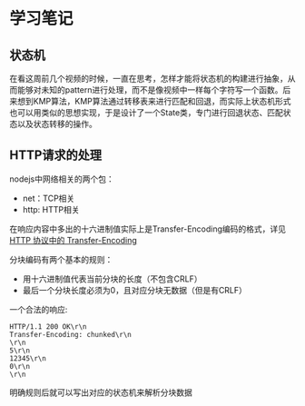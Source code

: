 # 学习笔记

## 状态机

在看这周前几个视频的时候，一直在思考，怎样才能将状态机的构建进行抽象，从而能够对未知的pattern进行处理，而不是像视频中一样每个字符写一个函数。后来想到KMP算法，KMP算法通过转移表来进行匹配和回退，而实际上状态机形式也可以用类似的思想实现，于是设计了一个State类，专门进行回退状态、匹配状态以及状态转移的操作。

## HTTP请求的处理

nodejs中网络相关的两个包：
* net：TCP相关
* http: HTTP相关

在响应内容中多出的十六进制值实际上是Transfer-Encoding编码的格式，详见
[HTTP 协议中的 Transfer-Encoding](https://imququ.com/post/transfer-encoding-header-in-http.html)

分块编码有两个基本的规则：
* 用十六进制值代表当前分块的长度（不包含CRLF）
* 最后一个分块长度必须为0，且对应分块无数据（但是有CRLF）

一个合法的响应:
```
HTTP/1.1 200 OK\r\n
Transfer-Encoding: chunked\r\n
\r\n
5\r\n
12345\r\n
0\r\n
\r\n
```

明确规则后就可以写出对应的状态机来解析分块数据

